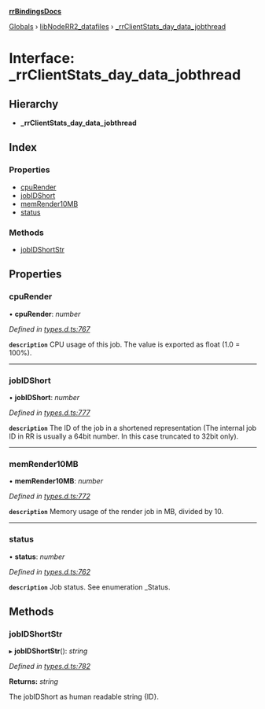 **[rrBindingsDocs](../README.md)**

[Globals](../README.md) › [libNodeRR2_datafiles](../modules/libnoderr2_datafiles.md) › [_rrClientStats_day_data_jobthread](libnoderr2_datafiles._rrclientstats_day_data_jobthread.md)

# Interface: _rrClientStats_day_data_jobthread

## Hierarchy

* **_rrClientStats_day_data_jobthread**

## Index

### Properties

* [cpuRender](libnoderr2_datafiles._rrclientstats_day_data_jobthread.md#cpurender)
* [jobIDShort](libnoderr2_datafiles._rrclientstats_day_data_jobthread.md#jobidshort)
* [memRender10MB](libnoderr2_datafiles._rrclientstats_day_data_jobthread.md#memrender10mb)
* [status](libnoderr2_datafiles._rrclientstats_day_data_jobthread.md#status)

### Methods

* [jobIDShortStr](libnoderr2_datafiles._rrclientstats_day_data_jobthread.md#jobidshortstr)

## Properties

###  cpuRender

• **cpuRender**: *number*

*Defined in [types.d.ts:767](https://github.com/Novalis15/RoyalRender-OpenExtensions/blob/5ba4523/rrNodeJS_rrBindings/nodeJS/lx64/v6/types.d.ts#L767)*

**`description`** CPU usage of this job. The value is exported as float (1.0 = 100%).

___

###  jobIDShort

• **jobIDShort**: *number*

*Defined in [types.d.ts:777](https://github.com/Novalis15/RoyalRender-OpenExtensions/blob/5ba4523/rrNodeJS_rrBindings/nodeJS/lx64/v6/types.d.ts#L777)*

**`description`** The ID of the job in a shortened representation (The internal job ID in RR is usually a 64bit number. In this case truncated to 32bit only).

___

###  memRender10MB

• **memRender10MB**: *number*

*Defined in [types.d.ts:772](https://github.com/Novalis15/RoyalRender-OpenExtensions/blob/5ba4523/rrNodeJS_rrBindings/nodeJS/lx64/v6/types.d.ts#L772)*

**`description`** Memory usage of the render job in MB, divided by 10.

___

###  status

• **status**: *number*

*Defined in [types.d.ts:762](https://github.com/Novalis15/RoyalRender-OpenExtensions/blob/5ba4523/rrNodeJS_rrBindings/nodeJS/lx64/v6/types.d.ts#L762)*

**`description`** Job status. See enumeration _Status.

## Methods

###  jobIDShortStr

▸ **jobIDShortStr**(): *string*

*Defined in [types.d.ts:782](https://github.com/Novalis15/RoyalRender-OpenExtensions/blob/5ba4523/rrNodeJS_rrBindings/nodeJS/lx64/v6/types.d.ts#L782)*

**Returns:** *string*

The jobIDShort as human readable string {ID}.